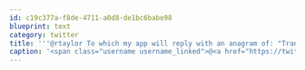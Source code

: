 ```yaml
---
id: c19c377a-f8de-4711-a0d8-de1bc6babe98
blueprint: text
category: twitter
title: '''@rtaylor To which my app will reply with an anagram of: "Transformation "Agency" and "Brand"'
caption: '<span class="username username_linked">@<a href="https://twitter.com/rtaylor" title="Elon Musk">rtaylor</a></span> To which my app will reply with an anagram of: "Transformation "Agency" and "Brand"'
---
```

